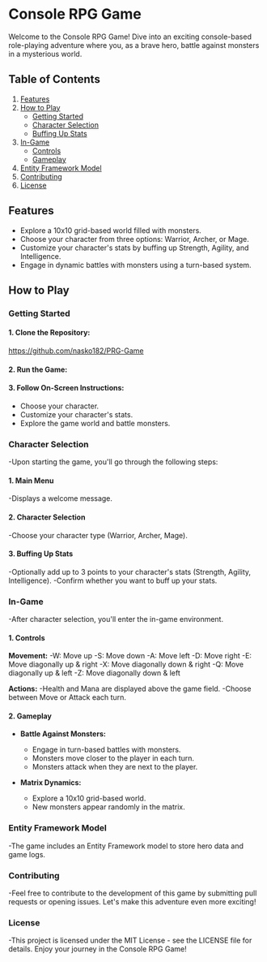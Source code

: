 # Console RPG Game

Welcome to the Console RPG Game! Dive into an exciting console-based role-playing adventure where you, as a brave hero, battle against monsters in a mysterious world.

## Table of Contents
1. [Features](#features)
2. [How to Play](#how-to-play)
   - [Getting Started](#getting-started)
   - [Character Selection](#character-selection)
   - [Buffing Up Stats](#buffing-up-stats)
3. [In-Game](#in-game)
   - [Controls](#controls)
   - [Gameplay](#gameplay)
4. [Entity Framework Model](#entity-framework-model)
5. [Contributing](#contributing)
6. [License](#license)

## Features

- Explore a 10x10 grid-based world filled with monsters.
- Choose your character from three options: Warrior, Archer, or Mage.
- Customize your character's stats by buffing up Strength, Agility, and Intelligence.
- Engage in dynamic battles with monsters using a turn-based system.

## How to Play

### Getting Started

#### 1. **Clone the Repository:**
   https://github.com/nasko182/PRG-Game
   
#### 2. **Run the Game:**

#### 3. **Follow On-Screen Instructions:**
- Choose your character.
- Customize your character's stats.
- Explore the game world and battle monsters.

### Character Selection
-Upon starting the game, you'll go through the following steps:

#### 1. **Main Menu**
-Displays a welcome message.

#### 2. **Character Selection**
-Choose your character type (Warrior, Archer, Mage).

#### 3. **Buffing Up Stats**
-Optionally add up to 3 points to your character's stats (Strength, Agility, Intelligence).
-Confirm whether you want to buff up your stats.

### In-Game
-After character selection, you'll enter the in-game environment.

#### 1. **Controls**

**Movement:**
-W: Move up
-S: Move down
-A: Move left
-D: Move right
-E: Move diagonally up & right
-X: Move diagonally down & right
-Q: Move diagonally up & left
-Z: Move diagonally down & left

**Actions:**
-Health and Mana are displayed above the game field.
-Choose between Move or Attack each turn.

#### 2. **Gameplay**

- **Battle Against Monsters:**
  - Engage in turn-based battles with monsters.
  - Monsters move closer to the player in each turn.
  - Monsters attack when they are next to the player.

- **Matrix Dynamics:**
  - Explore a 10x10 grid-based world.
  - New monsters appear randomly in the matrix.
### Entity Framework Model
-The game includes an Entity Framework model to store hero data and game logs.

### Contributing
-Feel free to contribute to the development of this game by submitting pull requests or opening issues. Let's make this adventure even more exciting!

### License
-This project is licensed under the MIT License - see the LICENSE file for details. Enjoy your journey in the Console RPG Game!
